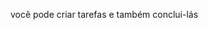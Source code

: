  <!-- site desenvolvido com react para estudos  -->

 <p> você pode criar tarefas e também conclui-lás </p>
